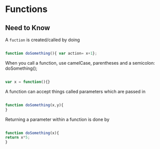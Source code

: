 # Functions

## Need to Know


A `fuction` is created/called by doing 
```javascript

function doSomething(){ var action= x+1};

```
When you call a function, use camelCase, parentheses and a semicolon: doSomething();

```javascript

var x = function(){}

````



A function can accept things called parameters which are passed in

```javascript

function doSomething(x,y){
}

```

Returning a parameter within a function is done by

```javascript

function doSomething(x){
return x*5;
}

```
